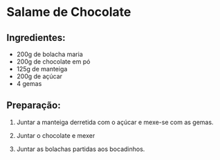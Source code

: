 # Salame de Chocolate

## Ingredientes:

* 200g de bolacha maria
* 200g de chocolate em pó 
* 125g de manteiga
* 200g de açúcar
* 4 gemas

## Preparação:

1. Juntar a manteiga derretida com o açúcar e mexe-se com as gemas.

2. Juntar o chocolate e mexer

3. Juntar as bolachas partidas aos bocadinhos.